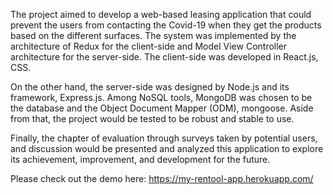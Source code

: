The project aimed to develop a web-based leasing application that could prevent the users 
from contacting the Covid-19 when they get the products based on the different surfaces. 
The system was implemented by the architecture of Redux for the client-side and Model View 
Controller architecture for the server-side. The client-side was developed in React.js, CSS. 

On the other hand, the server-side was designed by Node.js and its framework, Express.js. 
Among NoSQL tools, MongoDB was chosen to be the database and the Object Document Mapper (ODM),
mongoose. Aside from that, the project would be tested to be robust and stable to use. 

Finally, the chapter of evaluation through surveys taken by potential users, and discussion
would be presented and analyzed this application to explore its achievement, improvement, and
development for the future. 

Please check out the demo here: https://my-rentool-app.herokuapp.com/
